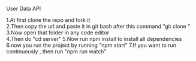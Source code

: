 User Data API<br/>

1.At first clone the repo and fork it <br/>
2.Then copy the url and paste it in git bash after this command "git clone "<br/>
3.Now open that folder in any code editor<br/>
4.Then do "cd server"
5.Now run npm install to install all dependencies
6.now you run the project by running "npm start" 
7.If you want to run continuously , then run "npm run watch"
